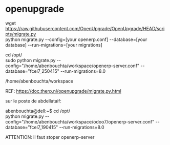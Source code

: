# openupgrade

wget https://raw.githubusercontent.com/OpenUpgrade/OpenUpgrade/HEAD/scripts/migrate.py    
python migrate.py --config=[your openerp.conf] --database=[your database] --run-migrations=[your migrations]    


cd /opt/    
sudo python migrate.py --config="/home/abenbouchta/workspace/openerp-server.conf" --database="fcel7_250415" --run-migrations=8.0 

/home/abenbouchta/workspace

REF: https://doc.therp.nl/openupgrade/migrate.py.html       

sur le poste de abdellataif:

abenbouchta@dell:~$ cd /opt/    
python migrate.py --config="/home/abenbouchta/workspace/odoo7/openerp-server.conf" --database="fcel7_190415" --run-migrations=8.0


ATTENTION: 
il faut stoper openerp-server
